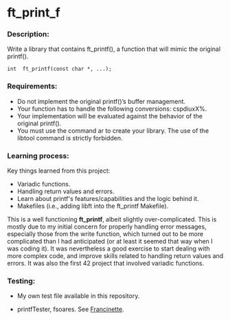 # ft_print_f

### Description:

Write a library that contains ft_printf(), a function that will mimic the original printf().

`int  ft_printf(const char *, ...);`

### Requirements:
- Do not implement the original printf()’s buffer management.
- Your function has to handle the following conversions: cspdiuxX%.
- Your implementation will be evaluated against the behavior of the original printf().
- You must use the command ar to create your library. The use of the libtool command is strictly forbidden.

### Learning process:

Key things learned from this project:

- Variadic functions.
- Handling return values and errors.
- Learn about printf's features/capabilities and the logic behind it.
- Makefiles (i.e., adding libft into the ft_printf Makefile).

This is a well functioning **ft_printf**, albeit slightly over-complicated. This is mostly due to my initial concern for properly handling error messages, especially those from the write function, which turned out to be more complicated than I had anticipated (or at least it seemed that way when I was coding it). It was nevertheless a good exercise to start dealing with more complex code, and improve skills related to handling return values and errors. It was also the first 42 project that involved variadic functions.

### Testing:

- My own test file available in this repository.

- printfTester, fsoares. See [Francinette](https://github.com/WaRtr0/francinette-image).

